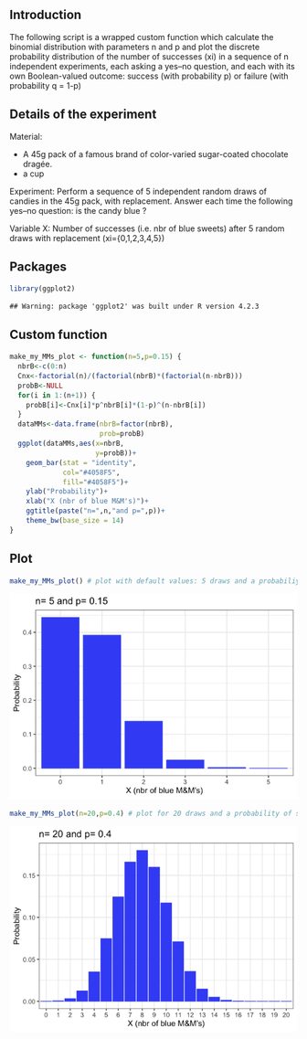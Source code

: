## Introduction

The following script is a wrapped custom function which calculate the
binomial distribution with parameters n and p and plot the discrete
probability distribution of the number of successes (xi) in a sequence
of n independent experiments, each asking a yes–no question, and each
with its own Boolean-valued outcome: success (with probability p) or
failure (with probability q = 1-p)

## Details of the experiment

Material:
- A 45g pack of a famous brand of color-varied sugar-coated
chocolate dragée.
- a cup

Experiment: Perform a sequence of 5 independent random draws of candies
in the 45g pack, with replacement. Answer each time the following yes–no
question: is the candy blue ?

Variable X: Number of successes (i.e. nbr of blue sweets) after 5 random
draws with replacement (xi={0,1,2,3,4,5})

## Packages

``` r
library(ggplot2)
```

    ## Warning: package 'ggplot2' was built under R version 4.2.3

## Custom function

``` r
make_my_MMs_plot <- function(n=5,p=0.15) {
  nbrB<-c(0:n)
  Cnx<-factorial(n)/(factorial(nbrB)*(factorial(n-nbrB)))
  probB<-NULL
  for(i in 1:(n+1)) {
    probB[i]<-Cnx[i]*p^nbrB[i]*(1-p)^(n-nbrB[i])
  }
  dataMMs<-data.frame(nbrB=factor(nbrB),
                      prob=probB)
  ggplot(dataMMs,aes(x=nbrB,
                     y=probB))+
    geom_bar(stat = "identity",
             col="#4058F5",
             fill="#4058F5")+
    ylab("Probability")+
    xlab("X (nbr of blue M&M's)")+
    ggtitle(paste("n=",n,"and p=",p))+
    theme_bw(base_size = 14)
}
```

## Plot

``` r
make_my_MMs_plot() # plot with default values: 5 draws and a probabiliyt of success of 0.15
```

![](Proba_Candy_files/figure-markdown_github/unnamed-chunk-3-1.png)

``` r
make_my_MMs_plot(n=20,p=0.4) # plot for 20 draws and a probability of success of 0.4
```

![](Proba_Candy_files/figure-markdown_github/unnamed-chunk-3-2.png)

